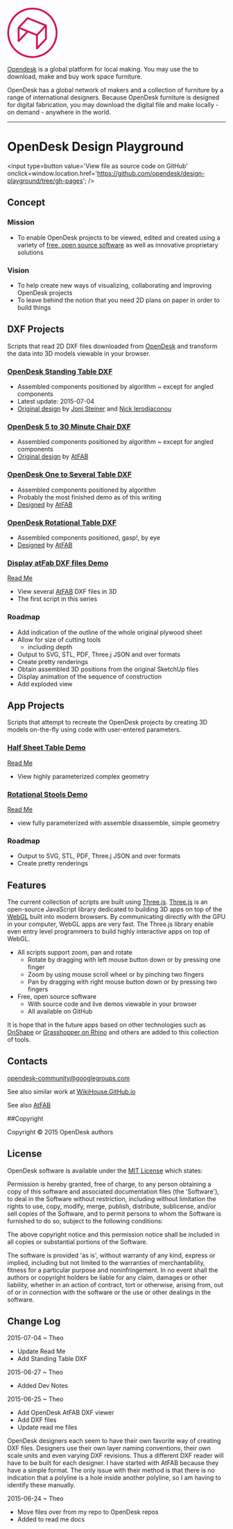 ![]( ./images/opendesk-logo.png )

[Opendesk]( https://www.opendesk.cc/ ) is a global platform for local making. You may use the to download, make and buy work space furniture.

OpenDesk has a global network of makers and a collection of furniture by a range of international designers. 
Because OpenDesk furniture is designed for digital fabrication, you may download the digital file and make locally - on demand - anywhere in the world.
***

OpenDesk Design Playground
===
<span style=display:none; >[View as web page]( http://opendesk.github.io/design-playground/ "View file as a web page." ) </span>
<input type=button value='View file as source code on GitHub' onclick=window.location.href='https://github.com/opendesk/design-playground/tree/gh-pages'; />
## Concept

### Mission  
<!-- a statement of a rationale, applicable now as well as in the future -->

* To enable OpenDesk projects to be viewed, edited and created using a variety of [free, open source software]( https://en.wikipedia.org/wiki/Free_and_open-source_software ) as well as innovative proprietary solutions

### Vision  
<!--  a descriptive picture of a desired future state -->

* To help create new ways of visualizing, collaborating and improving OpenDesk projects 
* To leave behind the notion that you need 2D plans on paper in order to build things

## DXF Projects
Scripts that read 2D DXF files downloaded from [OpenDesk]( http://opendesk.cc ) and transform the data into 3D models viewable in your browser.



### [OpenDesk Standing Table DXF]( http://opendesk.github.io/design-playground/opendesk-standing-table/latest/ )

* Assembled components positioned by algorithm ~ except for angled components
* Latest update: 2015-07-04
* [Original design]( https://www.opendesk.cc/lean/standing-desk ) by [Joni Steiner]( https://www.opendesk.cc/designers/joni-steiner ) and [Nick Ierodiaconou]( https://www.opendesk.cc/designers/nick-ierodiaconou )

### [OpenDesk 5 to 30 Minute Chair DXF]( http://opendesk.github.io/design-playground/opendesk-5-to-30-minute-chair/latest/ )

* Assembled components positioned by algorithm ~ except for angled components
* [Original design]( https://www.opendesk.cc/atfab/5-to-30-minute-chair ) by [AtFAB]( http://atfab.co/ )

### [OpenDesk One to Several Table DXF]( http://opendesk.github.io/design-playground/opendesk-one-to-several-table/latest/ ) 

* Assembled components positioned by algorithm
* Probably the most finished demo as of this writing
* [Designed]( https://www.opendesk.cc/atfab/one-to-several-table ) by [AtFAB]( http://atfab.co/ )

### [OpenDesk Rotational Table DXF]( http://opendesk.github.io/design-playground/opendesk-rotational-table/latest/ ) 

* Assembled components positioned, gasp!, by eye
* [Designed]( https://www.opendesk.cc/atfab/rotational-table ) by [AtFAB]( http://atfab.co/ )

### [Display atFab DXF files Demo]( http://opendesk.github.io/design-playground/display-atfab-dxf/latest/ )  
[Read Me]( http://opendesk.github.io/design-playground/display-atfab-dxf/ )

* View several [AtFAB]( https://www.opendesk.cc/atfab ) DXF files in 3D  
* The first script in this series


### Roadmap

* Add indication of the outline of the whole original plywood sheet
* Allow for size of cutting tools
	* including depth
* Output to SVG, STL, PDF, Three.j JSON  and over formats
* Create pretty renderings
* Obtain assembled 3D positions from the original SketchUp files
* Display animation of the sequence of construction
* Add exploded view


## App Projects
Scripts that attempt to recreate the OpenDesk projects by creating 3D models on-the-fly using code with user-entered parameters.

### [Half Sheet Table Demo]( http://opendesk.github.io/design-playground/opendesk-half-sheet-table/latest/ ) 
[Read Me]( http://opendesk.github.io/design-playground/opendesk-half-sheet-table/ )

* View highly parameterized complex geometry 

### [Rotational Stools Demo]( http://opendesk.github.io/design-playground/opendesk-rotational-stools/latest/ )
[Read Me]( http://opendesk.github.io/design-playground/opendesk-rotational-stools/ )

* view fully parameterized with assemble disassemble, simple geometry  

### Roadmap

* Output to SVG, STL, PDF, Three.j JSON  and over formats
* Create pretty renderings


## Features

The current collection of scripts are built using [Three.js]( http://threejs.org/ ). [Three.js]( https://en.wikipedia.org/wiki/Three.js ) is an open-source JavaScript library dedicated to building 3D apps on top of the [WebGL]( https://get.webgl.org/) built into modern browsers.
By communicating directly with the GPU in your computer, WebGL apps are very fast. The Three.js library enable even entry level programmers to build highly interactive apps on top of WebGL.

* All scripts support zoom, pan and rotate
	* Rotate by dragging with left mouse button down or by pressing one finger
	* Zoom by using mouse scroll wheel or by pinching two fingers
	* Pan by dragging with right mouse button down or by pressing two fingers
* Free, open source software 
	* With source code and live demos viewable in your browser 
	* All available on GitHub 

It is hope that in the future apps based on other technologies such as [OnShape]( https://www.onshape.com/ ) or [Grasshopper on Rhino]( http://www.grasshopper3d.com/ ) and others are added to this collection of tools.
 
 
## Contacts

opendesk-community@googlegroups.com

See also similar work at [WikiHouse.GitHub.io]( http://wikihouse.github.io/viewer-experiments/ )

See also [AtFAB]( http://atfab.co )

##Copyright

Copyright © 2015 OpenDesk authors


## License

OpenDesk software is available under the [MIT License]( http://en.wikipedia.org/wiki/MIT_License) which states:

Permission is hereby granted, free of charge, to any person obtaining a copy of this software and associated documentation files (the 'Software'),
to deal in the Software without restriction, including without limitation the rights to use, copy, modify, merge, publish, distribute, sublicense, and/or sell copies of the Software, and to permit persons to whom the Software is furnished to do so, subject to the following conditions:

The above copyright notice and this permission notice shall be included in all copies or substantial portions of the Software.

The software is provided 'as is', without warranty of any kind, express or implied, including but not limited to the warranties of merchantability, fitness for a particular purpose and noninfringement.
In no event shall the authors or copyright holders be liable for any claim, damages or other liability, whether in an action of contract, tort or otherwise, arising from, out of or in connection with the software or the use or other dealings in the software.



## Change Log

2015-07-04 ~ Theo

* Update Read Me
* Add Standing Table DXF


2015-06-27 ~ Theo

* Added Dev Notes


2015-06-25 ~ Theo

* Add OpenDesk AtFAB DXF viewer
* Add DXF files
* Update read me files

OpenDesk designers each seem to have their own favorite way of creating DXF files. 
Designers use their own layer naming conventions, their own scale units and even varying DXF revisions.
Thus a different DXF reader will have to be built for each designer. 
I have started with AtFAB because they have a simple format.
The only issue with their method is that there is no indication that a polyline is a hole inside another polyline,
so I am having to identify these manually.
 
2015-06-24 ~ Theo

* Move files over from my repo to OpenDesk repos
* Added to read me docs
